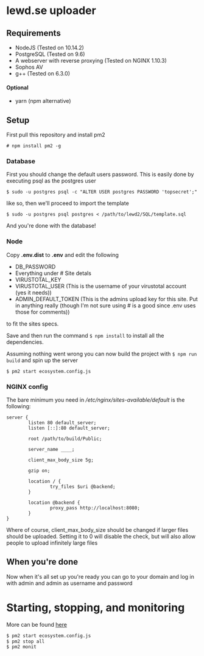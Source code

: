 # lewd.se uploader


## Requirements
* NodeJS (Tested on 10.14.2)
* PostgreSQL (Tested on 9.6)
* A webserver with reverse proxying (Tested on NGINX 1.10.3)
* Sophos AV
* g++ (Tested on 6.3.0)

#### Optional
* yarn (npm alternative)


## Setup
First pull this repository and install pm2

`# npm install pm2 -g`


### Database
First you should change the default users password. This is easily done by executing psql as the postgres user

`$ sudo -u postgres psql -c "ALTER USER postgres PASSWORD 'topsecret';"`

like so, then we'll proceed to import the template

`$ sudo -u postgres psql postgres < /path/to/lewd2/SQL/template.sql`


And you're done with the database!


### Node

Copy **.env.dist** to **.env** and edit the following 

* DB_PASSWORD
* Everything under # Site detals
* VIRUSTOTAL_KEY  
* VIRUSTOTAL_USER (This is the username of your virustotal account (yes it needs))
* ADMIN_DEFAULT_TOKEN (This is the admins upload key for this site. Put in anything really (though I'm not sure using # is a good since .env uses those for comments))

to fit the sites specs.

Save and then run the command `$ npm install` to install all the dependencies.


Assuming nothing went wrong you can now build the project with `$ npm run build` and spin up the server

`$ pm2 start ecosystem.config.js`


### NGINX config 

The bare minimum you need in _/etc/nginx/sites-available/default_ is the following:

```
server {
        listen 80 default_server;
        listen [::]:80 default_server;

        root /path/to/build/Public;

        server_name ____;

        client_max_body_size 5g;

        gzip on;

        location / {
                try_files $uri @backend;
        }

        location @backend {
                proxy_pass http://localhost:8080;
        }
}
```

Where of course, client_max_body_size should be changed if larger files should be uploaded. Setting it to 0 will disable the check, but will also allow people to upload infinitely large files

## When you're done

Now when it's all set up you're ready you can go to your domain and log in with admin and admin as username and password

# Starting, stopping, and monitoring 
More can be found [here](http://pm2.keymetrics.io/)

```bash
$ pm2 start ecosystem.config.js
$ pm2 stop all
$ pm2 monit
```
